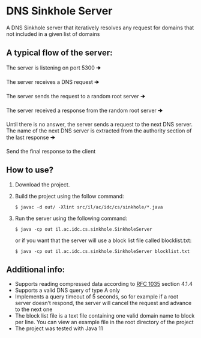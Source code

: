 # DNS Sinkhole Server
A DNS Sinkhole server that iteratively resolves any request for domains that not included in a given list of domains

## A typical flow of the server:
The server is listening on port 5300  🠊

The server receives a DNS request  🠊

The server sends the request to a random root server  🠊

The server received a response from the random root server  🠊

Until there is no answer, the server sends a request to the next DNS server. The name of the next DNS server is extracted from the authority section of the last response  🠊

Send the final response to the client

## How to use?
1. Download the project.
2. Build the project using the follow command:

    ```$ javac -d out/ -Xlint src/il/ac/idc/cs/sinkhole/*.java```

3. Run the server using the following command:

    ```$ java -cp out il.ac.idc.cs.sinkhole.SinkholeServer```

    or if you want that the server will use a block list file called blocklist.txt:

    ```$ java -cp out il.ac.idc.cs.sinkhole.SinkholeServer blocklist.txt```

## Additional info:
* Supports reading compressed data according to <a href="https://tools.ietf.org/html/rfc1035">RFC 1035<a> section 4.1.4
* Supports a valid DNS query of type A only
* Implements a query timeout of 5 seconds, so for example if a root server doesn’t respond, the server will cancel the request and advance to the next one
* The block list file is a text file containing one valid domain name to block per line. You can view an example file in the root directory of the project
* The project was tested with Java 11
